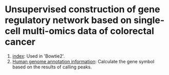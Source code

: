 # Unsupervised construction of gene regulatory network based on single-cell multi-omics data of colorectal cancer
1. [index](https://bowtie-bio.sourceforge.net/bowtie2/manual.shtml): Used in 'Bowtie2'.  
2. [Human genome annotation information](https://www.gencodegenes.org/human/): Calculate the gene symbol based on the results of calling peaks.  
